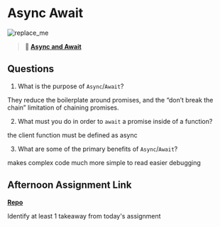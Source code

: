 # Async Await

![replace_me](https://codeworks.blob.core.windows.net/public/assets/img/illustrations/placeholder.svg)

> **📖 [Async and Await](https://codeworksacademy.com/fs-student-guide/resources/wk4/03-Async-Await)**

## Questions

1. What is the purpose of `Async`/`Await`?

They reduce the boilerplate around promises, and the “don’t break the chain” limitation of chaining promises.

2. What must you do in order to  `await` a promise inside of a function?

the client function must be defined as async

3. What are some of the primary benefits of `Async`/`Await`?

makes complex code much more simple to read
easier debugging

## Afternoon Assignment Link

**[Repo](https://github.com/zburkard/pokeDex)**

Identify at least 1 takeaway from today's assignment
